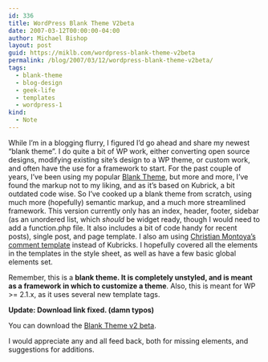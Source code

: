 ```yaml
---
id: 336
title: WordPress Blank Theme V2beta
date: 2007-03-12T00:00:00-04:00
author: Michael Bishop
layout: post
guid: https://miklb.com/wordpress-blank-theme-v2beta
permalink: /blog/2007/03/12/wordpress-blank-theme-v2beta/
tags:
  - blank-theme
  - blog-design
  - geek-life
  - templates
  - wordpress-1
kind:
  - Note
---
```

<p>While I’m in a blogging flurry, I figured I’d go ahead and share my newest “blank theme”.  I do quite a bit of WP work, either converting open source designs, modifying existing site’s design to a WP theme, or custom work, and often have the use for a framework to start.  For the past couple of years, I’ve been using my popular <a href="http://www.miklb.com/blog/2005/my-site/blank-wordpress-theme/">Blank Theme</a>, but more and more, I’ve found the markup not to my liking, and as it’s based on Kubrick, a bit outdated code wise.  So I’ve cooked up a blank theme from scratch, using much more (hopefully) semantic markup, and a much more streamlined framework.  This version currently only has an index, header, footer, sidebar (as an unordered list, which <em>should</em> be widget ready, though I would need to add a function.php file.  It also includes a bit of code handy for recent posts), single post, and page template.  I also am using <a href="http://www.christianmontoya.com/2006/10/15/full-featured-commentsphp-template-for-wordpress/">Christian Montoya’s comment template</a> instead of Kubricks.  I hopefully covered all the elements in the templates in the style sheet, as well as have a few basic global elements set.</p>

<p>Remember, this is a <strong>blank theme.  It is completely unstyled, and is meant as a framework in which to customize a theme</strong>.  Also, this is meant for WP >= 2.1.x, as it uses several new template tags.</p>

<p><strong>Update:  Download link fixed. (damn typos)</strong></p>

<p>You can download the <a href="http://www.miklb.com/blankv2beta.zip">Blank Theme v2 beta</a>.</p>

<p>I would appreciate any and all feed back, both for missing elements, and suggestions for additions.</p>